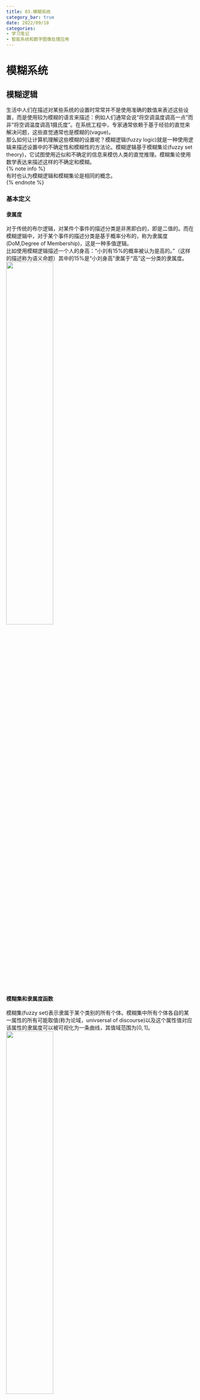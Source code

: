 ```yaml
---
title: 03.模糊系统
category_bar: true
date: 2022/09/18
categories: 
- 学习笔记
- 智能系统和数字图像处理应用
---
```

# 模糊系统
## 模糊逻辑
生活中人们在描述对某些系统的设置时常常并不是使用准确的数值来表述这些设置，而是使用较为模糊的语言来描述：例如人们通常会说“将空调温度调高一点”而非“将空调温度调高1摄氏度”。在系统工程中，专家通常依赖于基于经验的直觉来解决问题，这些直觉通常也是模糊的(vague)。  
那么如何让计算机理解这些模糊的设置呢？模糊逻辑(fuzzy logic)就是一种使用逻辑来描述设置中的不确定性和模糊性的方法论。模糊逻辑基于模糊集论(fuzzy set theory)，它试图使用近似和不确定的信息来模仿人类的直觉推理。模糊集论使用数学表达来描述这样的不确定和模糊。  
{% note info %}  
有时也认为模糊逻辑和模糊集论是相同的概念。  
{% endnote %}  

### 基本定义
#### 隶属度
对于传统的布尔逻辑，对某件个事件的描述分类是非黑即白的，即是二值的。而在模糊逻辑中，对于某个事件的描述分类是基于概率分布的，称为隶属度(DoM,Degree of Membership)，这是一种多值逻辑。  
比如使用模糊逻辑描述一个人的身高：“小刘有15%的概率被认为是高的。”（这样的描述称为语义命题）其中的15%是“小刘身高”隶属于“高”这一分类的隶属度。  
<img src= https://cdn.jsdelivr.net/gh/l61012345/Pic/img/20220918132153.png width=50%>  

#### 模糊集和隶属度函数
模糊集(fuzzy set)表示隶属于某个类别的所有个体。模糊集中所有个体各自的某一属性的所有可能取值(称为论域，univsersal of discourse)以及这个属性值对应该属性的隶属度可以被可视化为一条曲线，其值域范围为$[0,1]$。  
<img src= https://cdn.jsdelivr.net/gh/l61012345/Pic/img/20220918133039.png width=50%>  
例如上图描述了被认为是“高”的模糊集以及各个体的身高对应的隶属度。比如图上的一点：$(180,0.78)$的含义是：“身高为180cm的个体属于高的概率为78%”。  

从上面的描述可以看出，模糊逻辑的实质是**通过一个映射将具体的数值映射为概率表示的隶属度，从而实现对数值的模糊化。**
在模糊集论中，这个映射被称为隶属度函数(membership function)$μ_A(x)$，表示了属性数值$x$，称为模糊变量(fuzzy variable)与隶属某一类概率的映射关系。这样的隶属关系表示为：  
$$μ_A(x)=1,x\text{ totally in }A$$
$$0<μ_A(x)<1,x\text{ partially in }A$$
$$μ_A(x)=0,x\text{ not in }A$$

模糊集可以由隶属度函数和模糊变量定义，用扎德表示法(Zadeh presentation)写成：  
$$A=\frac{μ_A(x_i)}{x_i}+...+\frac{μ_A(x_n)}{x_n}$$
其中一个$\frac{μ_A(x_i)}{x_i}$称为一个单例类（singleton），它不是一个分数，表示模糊变量$x$的个体$x_i$的隶属度为$μ_A(x_i)$。  

隶属度函数的确定通常由专家根据实际经验得出。在许多情况下,经常是初步确定粗略的隶属函数，然后再通过“学习”和实践检验逐步修改和完善，而实际效果正是检验和调整隶属函数的依据。常见的隶属度函数是sigmoid函数和线性分段函数。  
下面展示了有关于模糊变量：室内温度，评价为“冷”、“温和”、“热”的三个隶属度函数的表示：  
<img src= https://cdn.jsdelivr.net/gh/l61012345/Pic/img/20220918135910.png width=60%>  

#### 模糊限制语
在自然语言中，人们对于模糊变量的描述通常还存在某些修饰词，来描述属性的剧烈程度，比如：“很(very)”，“有一点(a littly)”，“真的(indeed)”等等。模糊逻辑中使用模糊限制语(hedges)来表示这些修饰。简单来说，如果属性前具有模糊限制语，那么属性对应的隶属度函数形状将会根据某些规则改变。下表展示了常用的模糊限制语对隶属度函数的影响：  

| 模糊限制语 | 数学表达 | 图示<br>(细线为原隶属度函数)|
|:-:|:-:|:-:|
|非常<br>very|$[μ_A(x)]^2$|<img src= https://cdn.jsdelivr.net/gh/l61012345/Pic/img/20220918142126.png width=30%>|
|十分很<br>very very|$[μ_A(x)]^4$|<img src= https://cdn.jsdelivr.net/gh/l61012345/Pic/img/20220918142216.png width=30%>|
|或多或少<br>more or less|$\sqrt{μ_A(x)}$|<img src= https://cdn.jsdelivr.net/gh/l61012345/Pic/img/20220918142419.png width=30%>|
|真的<br>indeed|$2[μ_A(x)]^2,0≤μ_A(x)≤0.5$<br>$1-2[μ_A(x)]^2,0.5<μ_A(x)<1$|<img src= https://cdn.jsdelivr.net/gh/l61012345/Pic/img/20220918142505.png width=30%>|

#### 模糊规则
模糊规则(fuzzy rules)用于描述若干个模糊变量之间的关系，用逻辑运算符（或且非等）和“IF...THEN...”结构表达。其中，"IF..."称为模糊规则的前项(antecendents)。  
表示为：  
IF $x$ IS $A$  
THEN $y$ IS $B$   
其中$x,y$是两个模糊变量，$A$和$B$是两个属性/模糊集。  
例如：  
IF wind IS strong AND temperature IS warm  
THEN sailing IS good  

### 模糊集操作
#### 模糊集有关定义
- 空集  
  当且仅当一个模糊集$A$内的模糊变量个体的隶属度都为0，称模糊集$A$为空集：  
  $$A=∅⇔μ_A(x)=0$$

- α截集    
  模糊集$A$的α截集(α-cut)为其集合中隶属度大于等于$α$的个体的全集：  
  $$A_α=\{μ_A(x)≥α\}$$

- 正规性和高度  
  当模糊集$A$的个体中中至少有一个的隶属度为1，称模糊集$A$是正规的(normality)。  
  模糊集中个体隶属度的最大值表示该模糊集的高度。  

- 支点  
  模糊集$A$中隶属度大于0的所有个体组成的全集为模糊集$A$的支点(support)：  
  $$supp(A)=\{μ_A>0\}$$

- 核  
  模糊集$A$中隶属度等于1的所有个体组成的全集为模糊集$A$的核(core)：   
  $$core(A)=\{μ_A=1\}$$ 

- 基数  
  模糊集$A$的基数(cardinality)是其所有隶属度的和：  
  $$card(A)=∑_xμ_A(x)$$

#### 模糊集关系
模糊集关系表示两个模糊集之间的关系，有四种：交集(intersection)、并集(union)、补集(complement)和包含(containment)。  
<img src= https://cdn.jsdelivr.net/gh/l61012345/Pic/img/20220918144427.png width=40%>  

- 补集  
  补集关系表示个体不属于模糊集$A$的概率。  
  补集关系表示为1减去该模糊集的隶属度函数：  
  $$μ_{\overline{A}}=1-μ_A(x)$$

- 交集  
  交集关系表示个体属于两个模糊集交集$A∩B$的概率。  
  交集关系表示为**具有相同模糊变量**的两个模糊集的每个隶属度取最小值：  
  $$μ_{A∩B}(x)=min[μ_A(x),μ_B(x)]=μ_A(x)∩μ_B(x)$$

- 并集  
  并集关系表示个体属于两个模糊集并集$A∪B$的概率。  
  并集关系表示为**具有相同模糊变量**的两个模糊集的每个隶属度取最大值：  
  $$μ_{A∪B}(x)=max[μ_A(x),μ_B(x)]=μ_A(x)∪μ_B(x)$$

- 包含  
  如果一个模糊集$A$内的所有隶属度和模糊变量个体都属于模糊集$B$，称模糊集$B$包含模糊集$A$.  
  $$A⊆B⇔μ_A(x)≤μ_B(x)$$

- 全等  
  如果一个模糊集$A$内的所有隶属度和模糊变量个体都与模糊集$B$相同，称模糊集$B$与模糊集$A$全等.  
  $$A=B⇔μ_A(x)=μ_B(x)$$

## 模糊推理
知道模糊规则中蕴涵的模糊关系后，就可以根据模糊关系和输入情况，来确定输出情况，这就叫做模糊推理（fuzzy inference）。  

### Mamdani模糊推理
模糊推理技术中最常用的方法是Mamdani方法。1975年，伦敦大学的Ebrahim Mamdani教授建立了第一个模糊系统来控制蒸汽机和锅炉.他应用了一套有经验的人类操作员提供的模糊规则。  
Mandani模糊推理的过程有4步：  
- 对输入变量进行模糊化  
  在取得精确输入$x$和输出$y$(project funding and project staffing)的前提下决定这些精确(crisp)数据属于每个适合模糊集的程度。  
  例如将某个精确的输入$x_1$和其精确输出$y_1$应用到如下的规则中：  
  <img src= https://cdn.jsdelivr.net/gh/l61012345/Pic/img/20220918155157.png width=50%>  
  得到：  
  <img src= https://cdn.jsdelivr.net/gh/l61012345/Pic/img/20220918154432.png width=50%>  

- 评估规则  
  取得上一步中的模糊输入（比如例子中的：$μ_{A_1}(x)=0.5，μ_{A_2}(x)=0.2,μ_{B_1}(x)=0.1,μ_{B_2}(x)=0.7$），并将它们应用到模糊规则的前项(antecendents，即模糊规则中的IF表述)。如果已知的模糊规则存在多个前项，则使用逻辑关系符(AND或者OR)得到最终的一个输出值。并将得到的输出值使用α截剪切(clipping)后项对应的规则中。  
  {% note info %}  
  除了剪切外，有时也会使用缩放(scaling)。缩放提供了保持模糊集原始形状的更好的方法。这种方法损失的信息较少，在模糊专业系统中非常有用。  
  <img src= https://cdn.jsdelivr.net/gh/l61012345/Pic/img/20220918155801.png width=50%>  
  {% endnote %}  
  <img src= https://cdn.jsdelivr.net/gh/l61012345/Pic/img/20220918155040.png width=50%>  

- 聚合规则  
  将剪切好的多个后项规则合并到一起，拼合后的规则称为聚合集。  
  <img src= https://cdn.jsdelivr.net/gh/l61012345/Pic/img/20220918160031.png width=50%>  

- 逆模糊化  
  模糊系统最终的输出是一个数值，因此有必要将拼合好的规则通过某种方式聚合为一个数值。常见的方法有三种：  
  - 质心  
    质心表示了已知精确值对应模糊集的期望，这是最常用的逆模糊化方法。其垂线刚好可以将拼合好的规则面积分为两部分，质心的计算公式如下：  
    $$COG=\frac{∑xμ_A(x)dx}{∑μ_A(x)}$$
  - Max-in和Min-in  
    这两种方式表示了精确值对应模糊集的上下限，当聚合集具有多个最大值和最小值点时，有：  
    $$Max-in=\frac{∑Max_iμ_A(x)dx}{∑μ_A(x)}$$
    $$Min-in=\frac{∑Min_iμ_A(x)dx}{∑μ_A(x)}$$

### Sugeno模糊推理
Mamdani模糊推理需要通过整合连续变化的函数来逆模糊化，计算效率通常不高。而Sugeno在聚合规则时只会聚合每个规则下对应的一个单例类。整合时每个规则在该单例类下有值，其他区域的值均为0。因此Sugeno方法聚合规则并不需要聚合一个区域，只用聚合几个值即可，计算量大幅度减小。因此Sugeno模糊推理常常用于模糊神经网络（下文会详细介绍）的反向传播中。  
最常用的是零阶-Sugeno模糊推理模型，它的规则表示为：  
IF $x$ IS $A$ AND $y$ IS $B$  
THEN $z$ IS $k$  
其中$k$是一个常数。  
在这样的规则表示下，每一个模糊规则的输出都是一个常数。所有规则的输出通过单例类表示。  
Sugeno模糊推理的第二步评估规则表示如下:  
<img src= https://cdn.jsdelivr.net/gh/l61012345/Pic/img/20220918161540.png width=50%>  
第三步聚合表示为：  
<img src= https://cdn.jsdelivr.net/gh/l61012345/Pic/img/20220918161624.png width=50%>  

Sugeno模糊推理常常使用加权平均值来进行逆模糊化：  
$$WA=\frac{∑k_i×μ_Z(K_i)}{∑μ_Z(k_i)}$$

### 方法评价
在获取专家知识时常常使用Mamdani方法，这种方法可以用更加直接、更加符合人类直觉的方式来描述专家的意见。但是其计算量更大。  
Sugeno方法的计算效率高，可以与优化算法和自适应技术协同工作。这种方法在控制问题、尤其是在动态非线性系统研究领域比较有吸引力。  

## 模糊运算
### 模糊集与实数的运算
- 倍数  
  假定实数$a$与模糊集$A$，有：
  $$aA=\{aμ_A(x)\}$$
- 幂  
  假定实数$a$与模糊集$A$，有：
  $$A^a=\{[μ_A(x)]^a\}$$

### 模糊关系
模糊关系用于表示两个模糊变量之间的关系强度。假设模糊变量$X$对应模糊集$A$,模糊变量$Y$对应模糊集$B$，两者之间的关系强度可以用笛卡尔积(Cartesian Product)表示：  
$$μ_{A×B}(x_i,y_j)=min(μ_A(x_i),μ_B(y_j))$$
即模糊集$A$中的每一个模糊变量$X$的个体$x_i$的隶属度$μ_A(x_i)$都要与模糊集$B$中模糊变量$Y$所有的个体$y_j$的隶属度$μ_B(y_j)$求最小值。最终得到一个关系矩阵$R$，其表示了模糊集$A$中的每一个模糊变量$X$的个体$x_i$与模糊集$B$中模糊变量$Y$每一个个体$y_j$的关系强度。  
下图展示了一个模糊关系的计算例子：  
<img src= https://cdn.jsdelivr.net/gh/l61012345/Pic/img/20220918163544.png width=60%>  

#### 间接关系
如果模糊变量$X$与$Y$存在模糊关系$R$,模糊变量$Y$与$Z$存在模糊关系$S$，那么可以借助模糊变量$Y$推导出模糊变量$X$与$Z$的关系$F$:  
$$F=R∘S$$
其中的$∘$代表了两种算子：  
- max-min算子  
  $$μ_F(x_i,z_k)=max[min(μ_R(x_i,y_j),μ_S(y_j,z_k))]$$
  即关系矩阵$R$的每一行与关系矩阵的$S$每一列对应元素取最小值后再取行列计算结果中的最大值。  
  <img src= https://cdn.jsdelivr.net/gh/l61012345/Pic/img/20220918164544.png width=70%>  
- max-product算子  
   $$μ_F(x_i,z_k)=max[μ_R(x_i,y_j)·μ_S(y_j,z_k)]$$
  即关系矩阵$R$的每一行与关系矩阵的$S$每一列对应元素相乘后再取行列计算结果中的最大值。  
  <img src= https://cdn.jsdelivr.net/gh/l61012345/Pic/img/20220918164612.png width=70%>  

### 展开原则
展开原则(principle)描述了从一个模糊集$A$到另一个模糊集$B$的映射。  
假设存在映射关系$A→B:f(x)$，$A=\frac{μ_A(x_1)}{x_1}+\frac{μ_A(x_2)}{x_2}+...+\frac{μ_A(x_n)}{x_n}$，有$y_i=f(x_i)$，那么有：  
$$B=f(A)=\frac{μ_A(x_1)}{y_1}+\frac{μ_A(x_2)}{y_2}+...+\frac{μ_A(x_n)}{y_n}$$
如果计算后存在有$y$值相同的项，那么该$y$值对应的隶属值为这些项中最大的隶属值：  
$$μ_B(y)=maxμ_A(x)$$

### 模糊集间的四则运算
对于两个模糊集$A$和$B$，分别对应模糊变量$X$和$Y$，其四则运算$∘$($∘∈\{+,-,×,÷\}$)的结果表示为：  
$$\begin{aligned}
F(A∘B)=&\left[\frac{min[μ_A(x_1),μ_B(y_1)]}{x_1∘y_1}+\frac{min[μ_A(x_1),μ_B(y_2)]}{x_1∘y_2}+...+\frac{min[μ_A(x_1),μ_B(y_n)]}{x_1∘y_n}\right]\\&+\left[\frac{min[μ_A(x_2),μ_B(y_1)]}{x_2∘y_1}+...+\frac{min[μ_A(x_2),μ_B(y_n)]}{x_2∘y_n}\right]+...+\left[\frac{min[μ_A(x_n),μ_B(y_1)]}{x_n∘y_1}+...+\frac{min[μ_A(x_n),μ_B(y_n)]}{x_n∘y_n}\right]
\end{aligned}$$
简单来说即“两两配对，下面相加/减/乘/除，上面取最小”。  
如果计算后存在有$x_i∘y_j$值相同的项，那么该$x_i∘y_j$值对应的隶属值为这些项中最大的隶属值：  
$$μ_F(x_i∘y_j)=max\{min[μ_A(x_i),μ_B(y_j)]\}$$
下图展示了一个计算例子：  
<img src= https://cdn.jsdelivr.net/gh/l61012345/Pic/img/20220918170931.png width=70%>

## 自适应神经模糊系统
模糊推理系统非常适于表示模糊的经验和知识，但缺乏有效的学习机制；神经网络虽然具有自学习功能，却又不能很好的表达人脑的推理功能。基于自适应神经网络的模糊推理系统ANFIS(ANFIS，Adaptive Network-based Fuzzy Inference System)将二者有机的结合起来，既发挥了二者的优点，又弥补了各自的不足。自适应神经网络模糊系统其中一个十分重要的应用，就是在信号处理和控制中消除噪声或干扰。  

### 结构
自适应神经模糊系统只有5层结构，如下图所示：  
<img src= https://cdn.jsdelivr.net/gh/l61012345/Pic/img/20220918171953.png width=60%>  

#### 模糊层
第一层是模糊层，模糊层的每个节点带有一个隶属值函数：  
$$O_{1,i}=μ_{A_i}(x),i=1,2$$
$$O_{1,i}=μ_{B_i}(y),i=3,4$$
输入变量进入第一层后通过每个节点后将被各节点的隶属值函数转换为隶属值。  
原始的自适应神经模糊系统第一层采用Sigmoid函数作为隶属值函数：   
$$μ_A(x)=\frac{1}{1+|\frac{x-c_i}{a_i}|^{2b_i}}$$
$$μ_B(y)=\frac{1}{1+|\frac{y-c_i}{a_i}|^{2b_i}}$$

#### 运算层
这一层实现前提部分的模糊集的运算。在这一层中的每个结点都是固定结点，它的输出是所有输入信号的代数积。每个结点的输出表示一条规则的激励强度，本层的结点函数还可以采用取小、有界积或强积的形式。通常采用AND运算。  
$$O_{2,i}=∏_{j=1}^nμ(x_j)=w_i$$

#### 归一化层
第三层将第二层的输出$w_i$进行和归一化处理：  
$$O_{3,i}=\overline{w_i}=\frac{w_i}{∑_jw_j}$$

#### 结果层
这一层将归一化的权重应用到结合的单例项$f_i$中：  
$$O_{4,i}=\overline{w_i}f_i=\overline{w_i}(p_ix+q_iy+r_i)$$
其中的两个单例项合并的结果：$p_ix+q_iy+r_i$中的系数需要通过反向传播找到。  

#### 逆模糊层
第五层是输出层，其将第四层的输出进行逆模糊化。逆模糊化的方法常常采用质心：  
$$\hat{F}=O_{5,i}=∑_i\overline{w_i}f_i=\frac{∑_iw_if_i}{\sum_iw_i}$$

### 反向传播
自适应神经模糊系统的学习过程同样使用了基于梯度下降的反向传播。这是一种监督学习方法。  
在ANIFS中，真实值和预测值的差表示为：
$$δ=(\hat{F}-F)^2$$
其中$F$为真实值。  
ANIFS系统中的参数$a$、$b$、$c$的更新公式为：  
$$a:=a-η\frac{∂δ}{∂a}$$
输出层的梯度表示为：  
$$δ_o=\frac{∂δ}{∂(x,y,...)}$$
